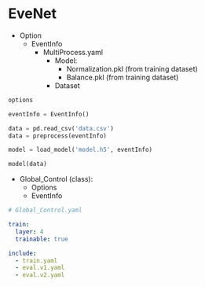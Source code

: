 # EveNet


- Option
  - EventInfo 
    - MultiProcess.yaml
      - Model:
        - Normalization.pkl (from training dataset)
        - Balance.pkl (from training dataset)
      - Dataset

```python
options

eventInfo = EventInfo()

data = pd.read_csv('data.csv')
data = preprocess(eventInfo)

model = load_model('model.h5', eventInfo)

model(data)

```

- Global_Control (class):
  - Options
  - EventInfo

```yaml
# Global_Control.yaml

train:
  layer: 4
  trainable: true

include: 
  - train.yaml
  - eval.v1.yaml
  - eval.v2.yaml
```